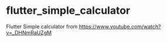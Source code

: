 # flutter_simple_calculator

Flutter Simple calculator from https://www.youtube.com/watch?v=_DHNmRaUZgM